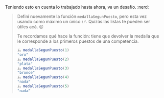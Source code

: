 Teniendo esto en cuenta lo trabajado hasta ahora, va un desafío. :nerd:

> Definí nuevamente la función `medallaSegunPuesto`, pero esta vez usando como máximo un único `if`. Quizás las listas te pueden ser útiles acá. :wink:
>
> Te recordamos qué hace la función: tiene que devolver la medalla que le corresponde a los primeros puestos de una competencia.
>
>```javascript
>ム medallaSegunPuesto(1)
>"oro"
>ム medallaSegunPuesto(2)
>"plata"
>ム medallaSegunPuesto(3)
>"bronce"
>ム medallaSegunPuesto(4)
>"nada"
>ム medallaSegunPuesto(5)
>"nada"
```
